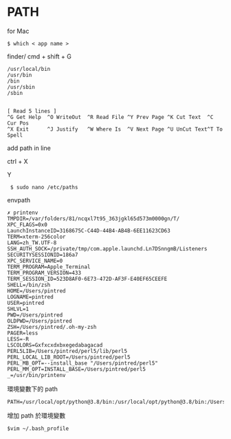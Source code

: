 # PATH
for Mac

    $ which < app name >



finder/
cmd + shift + G

    /usr/local/bin
    /usr/bin
    /bin
    /usr/sbin
    /sbin


    [ Read 5 lines ]
    ^G Get Help  ^O WriteOut  ^R Read File ^Y Prev Page ^K Cut Text  ^C Cur Pos
    ^X Exit      ^J Justify   ^W Where Is  ^V Next Page ^U UnCut Text^T To Spell

add path in line

ctrl + X

Y


     $ sudo nano /etc/paths
     

envpath

    ✗ printenv
    TMPDIR=/var/folders/81/ncqxl7t95_363jgkl65d573m0000gn/T/
    XPC_FLAGS=0x0
    LaunchInstanceID=3168675C-C44D-44B4-AB4B-6EE11623CD63
    TERM=xterm-256color
    LANG=zh_TW.UTF-8
    SSH_AUTH_SOCK=/private/tmp/com.apple.launchd.Ln7DSnngmB/Listeners
    SECURITYSESSIONID=186a7
    XPC_SERVICE_NAME=0
    TERM_PROGRAM=Apple_Terminal
    TERM_PROGRAM_VERSION=433
    TERM_SESSION_ID=523D8AF0-6E73-472D-AF3F-E40EF65CEEFE
    SHELL=/bin/zsh
    HOME=/Users/pintred
    LOGNAME=pintred
    USER=pintred
    SHLVL=1
    PWD=/Users/pintred
    OLDPWD=/Users/pintred
    ZSH=/Users/pintred/.oh-my-zsh
    PAGER=less
    LESS=-R
    LSCOLORS=Gxfxcxdxbxegedabagacad
    PERL5LIB=/Users/pintred/perl5/lib/perl5
    PERL_LOCAL_LIB_ROOT=/Users/pintred/perl5
    PERL_MB_OPT=--install_base "/Users/pintred/perl5"
    PERL_MM_OPT=INSTALL_BASE=/Users/pintred/perl5
    _=/usr/bin/printenv
   
環境變數下的 path

    PATH=/usr/local/opt/python@3.8/bin:/usr/local/opt/python@3.8/bin:/Users/pintred/perl5/bin:/Library/Frameworks/Python.framework/Versions/3.8/bin:/usr/local/bin:/usr/bin:/bin:/usr/sbin:/sbin:/Applications/VMwareFusion.app/Contents/Public:/usr/local/go/bin
    
增加 path 於環境變數

    $vim ~/.bash_profile


